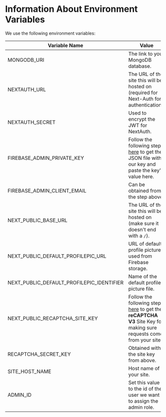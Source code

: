 # Information About Environment Variables

We use the following environment variables:

| Variable Name                             | Value                                                                                                                                                                                   |
| ----------------------------------------- | --------------------------------------------------------------------------------------------------------------------------------------------------------------------------------------- |
| MONGODB_URI                               | The link to your MongoDB database.                                                                                                                                                      |
| NEXTAUTH_URL                              | The URL of the site this will be hosted on (required for Next-Auth for authentication).                                                                                                 |
| NEXTAUTH_SECRET                           | Used to encrypt the JWT for NextAuth.                                                                                                                                                   |
| FIREBASE_ADMIN_PRIVATE_KEY                | Follow the following steps [here](https://firebase.google.com/docs/admin/setup#initialize-sdk) to get the JSON file with our key and paste the key's value here.                        |
| FIREBASE_ADMIN_CLIENT_EMAIL               | Can be obtained from the step above.                                                                                                                                                    |
| NEXT_PUBLIC_BASE_URL                      | The URL of the site this will be hosted on (make sure it doesn't end with a `/`).                                                                                                       |
| NEXT_PUBLIC_DEFAULT_PROFILEPIC_URL        | URL of default profile picture used from Firebase storage.                                                                                                                              |
| NEXT_PUBLIC_DEFAULT_PROFILEPIC_IDENTIFIER | Name of the default profile picture file.                                                                                                                                               |
| NEXT_PUBLIC_RECAPTCHA_SITE_KEY            | Follow the following steps [here](https://firebase.google.com/docs/app-check/web/recaptcha-provider) to get the **reCAPTCHA V3** Site Key for making sure requests come from your site. |
| RECAPTCHA_SECRET_KEY                      | Obtained with the site key from above.                                                                                                                                                  |
| SITE_HOST_NAME                            | Host name of your site.                                                                                                                                                                 |
| ADMIN_ID                                  | Set this value to the id of the user we want to assign the admin role.                                                                                                                  |
